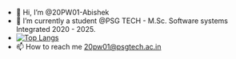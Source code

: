 - 👋 Hi, I’m @20PW01-Abishek
- 🌱 I’m currently a student @PSG TECH - M.Sc. Software systems Integrated 2020 - 2025.
- [![Top Langs](https://github-readme-stats.vercel.app/api/top-langs/?username=20PW01-Abishek-git&layout=compact)]()
- 📫 How to reach me 
      20pw01@psgtech.ac.in
      
<!---
20PW01-Abishek/20PW01-Abishek is a ✨ special ✨ repository because its `README.md` (this file) appears on your GitHub profile.
You can click the Preview link to take a look at your changes.
--->
